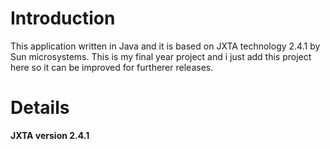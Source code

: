 # Introduction #

This application written in Java and it is based on JXTA technology 2.4.1
by Sun microsystems.
This is my final year project and i just add this project here so
it can be improved for furtherer releases.



# Details #

**JXTA version 2.4.1**